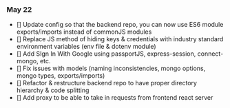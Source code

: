 <!-- add PR # and description -->

### May 22
- [] Update config so that the backend repo, you can now use ES6 module exports/imports instead of commonJS modules
- [] Replace JS method of hiding keys & credentials with industry standard environment variables (env file & dotenv module)
- [] Add SIgn In With Google using passportJS, express-session, connect-mongo, etc.
- [] Fix issues with models (naming inconsistencies, mongo options, mongo types, exports/imports)
- [] Refactor & restructure backend repo to have proper directory hierarchy & code splitting
- [] Add proxy to be able to take in requests from frontend react server
